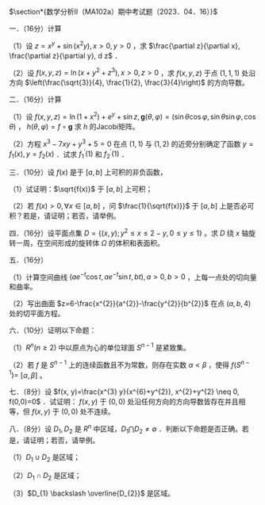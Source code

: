 $\section*{数学分析II（MA102a）期中考试题（2023．04．16）}$

一．（16分）计算

（1）设 $z=x^{y}+\sin \left(x^{2} y\right), x>0, y>0$ ，求 $\frac{\partial z}{\partial x}, \frac{\partial z}{\partial y}, d z$ ．

（2）设 $f(x, y, z)=\ln \left(x+y^{2}+z^{3}\right), x>0, z>0$ ，求 $f(x, y, z)$ 于点 $(1,1,1)$ 处沿方向 $\left(\frac{\sqrt{3}}{4}, \frac{1}{2}, \frac{3}{4}\right)$ 的方向导数。

二．（16分）计算

（1）设 $f(x, y, z)=\ln \left(1+x^{2}\right)+e^{y}+\sin z, \mathbf{g}(\theta, \varphi)=(\sin \theta \cos \varphi, \sin \theta \sin \varphi, \cos \theta)$ ， $h(\theta, \varphi)=f \circ \mathbf{g}$ 求 $h$ 的Jacobi矩阵。

（2）方程 $x^{3}-7 x y+y^{3}+5=0$ 在点 $(1,1)$ 与 $(1,2)$ 的近旁分别确定了函数 $y=f_{1}(x), y=f_{2}(x)$ ．试求 $f_{1}^{\prime}(1)$ 和 $f_{2}^{\prime}(1)$ ．

三．（10分）设 $f(x)$ 是于 $[a, b]$ 上可积的非负函数，

（1）试证明：$\sqrt{f(x)}$ 于 $[a, b]$ 上可积；

（2）若 $f(x)>0, \forall x \in[a, b]$ ，问 $\frac{1}{\sqrt{f(x)}}$ 于 $[a, b]$ 上是否必可积？若是，请证明；若否，请举例。

四．（16分）设平面点集 $D=\left\{(x, y) ; y^{2} \leq x \leq 2-y, 0 \leq y \leq 1\right\}$ 。求 $D$ 绕 $x$ 轴旋转一周，在空间形成的旋转体 $\Omega$ 的体积和表面积。

五．（16分）

（1）计算空间曲线 $\left(a e^{-t} \cos t, a e^{-t} \sin t, b t\right), a>0, b>0$ ，上每一点处的切向量和曲率。

（2）写出曲面 $z=6-\frac{x^{2}}{a^{2}}-\frac{y^{2}}{b^{2}}$ 在点 $(a, b, 4)$ 处的切平面方程。

六．（10分）证明以下命题：

（1）$R^{n}(n \geq 2)$ 中以原点为心的单位球面 $S^{n-1}$ 是紧致集。

（2）若 $f$ 是 $S^{n-1}$ 上的连续函数且不为常数，则存在实数 $\alpha<\beta$ ，使得 $f\left(S^{n-1}\right)=$ $[\alpha, \beta]$ 。

七．（8分）设 $f(x, y)=\frac{x^{3} y}{x^{6}+y^{2}}, x^{2}+y^{2} \neq 0, f(0,0)=0$ ．试证明： $f(x, y)$ 于 $(0,0)$ 处沿任何方向的方向导数皆存在并且相等，但 $f(x, y)$ 于 $(0,0)$ 处不连续。

八．（8分）设 $D_{1}, D_{2}$ 是 $R^{n}$ 中区域，$D_{1} \bigcap D_{2} \neq \emptyset$ ．判断以下命题是否正确。若是，请证明；若否，请举例。

（1）$D_{1} \cup D_{2}$ 是区域；

（2）$D_{1} \cap D_{2}$ 是区域；

（3）$D_{1} \backslash \overline{D_{2}}$ 是区域。

